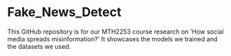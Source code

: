 # Fake_News_Detect
This GitHub repository is for our MTH2253 course research on 'How social media spreads misinformation?' It showcases the models we trained and the datasets we used.
